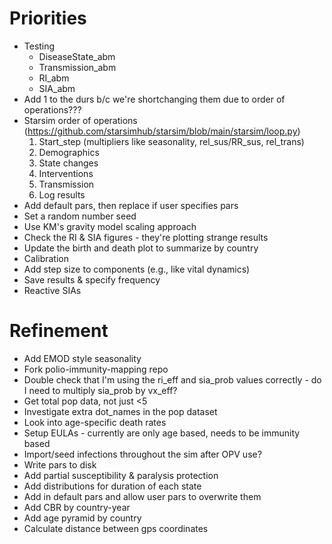 # Priorities
- Testing
    - DiseaseState_abm
    - Transmission_abm
    - RI_abm
    - SIA_abm
- Add 1 to the durs b/c we're shortchanging them due to order of operations???
- Starsim order of operations (https://github.com/starsimhub/starsim/blob/main/starsim/loop.py)
    1. Start_step (multipliers like seasonality, rel_sus/RR_sus, rel_trans)
    2. Demographics
    3. State changes
    4. Interventions
    5. Transmission
    6. Log results
- Add default pars, then replace if user specifies pars
- Set a random number seed
- Use KM's gravity model scaling approach
- Check the RI & SIA figures - they're plotting strange results
- Update the birth and death plot to summarize by country
- Calibration
- Add step size to components (e.g., like vital dynamics)
- Save results & specify frequency
- Reactive SIAs

# Refinement
- Add EMOD style seasonality 
- Fork polio-immunity-mapping repo
- Double check that I'm using the ri_eff and sia_prob values correctly - do I need to multiply sia_prob by vx_eff? 
- Get total pop data, not just <5
- Investigate extra dot_names in the pop dataset
- Look into age-specific death rates
- Setup EULAs - currently are only age based, needs to be immunity based
- Import/seed infections throughout the sim after OPV use? 
- Write pars to disk
- Add partial susceptibility & paralysis protection
- Add distributions for duration of each state
- Add in default pars and allow user pars to overwrite them
- Add CBR by country-year
- Add age pyramid by country
- Calculate distance between gps coordinates
